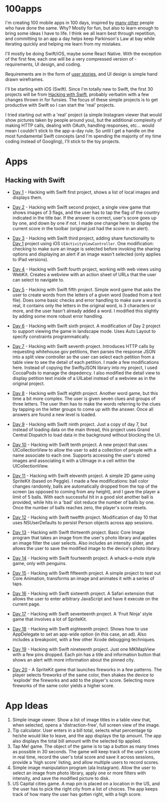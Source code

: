 # 100apps
I'm creating 100 mobile apps in 100 days, inspired by [many other](https://www.google.com/search?q=100+apps+in+100+days&oq=100+apps+in+100+days) people who have done the same. Why? Mostly for fun, but also to learn enough to bring some ideas I have to life. I think we all learn best through repetition, and committing to an app a day helps keep Parkinson's Law at bay while iterating quickly and helping me learn from my mistakes.

I'll mostly be doing Swift/iOS, maybe some React Native. With the exception of the first few, each one will be a very compressed version of - requirements, UI design, and coding.

Requirements are in the form of [user stories](https://www.mountaingoatsoftware.com/agile/user-stories), and UI design is simple hand drawn wireframes.

I'll be starting with iOS (Swift). Since I'm totally new to Swift, the first 30 projects will be from [Hacking with Swift](https://www.hackingwithswift.com), probably verbatim with a few changes thrown in for funsies. The focus of these simple projects is to get productive with Swift so I can start the 'real' projects.

I tried starting out with a 'real' project (a simple Instagram viewer that would show pictures taken by people around you), but the additional complexity of making HTTP calls, dealing with OAuth, handling responses, etc... would mean I couldn't stick to the app-a-day rule. So until I get a handle on the most fundamental Swift concepts (and I'm spending the majority of my time coding instead of Googling), I'll stick to the toy projects.

# Apps

## Hacking with Swift

* [Day 1](day1) - Hacking with Swift first project, shows a list of local images and displays them.

* [Day 2](day2) - Hacking with Swift second project, a single view game that shows images of 3 flags, and the user has to tap the flag of the country indicated in the title bar. If the answer is correct, user's score goes up by one, and down by one if not. I made one change here: to display the current score in the toolbar (original just had the score in an alert).

* [Day 3](day3) - Hacking with Swift third project, adding share functionality to [Day 1](day1) project using iOS `UIActivityViewController`. One modification: checking to make sure an image is selected before invoking the sharing options and displaying an alert if an image wasn't selected (only applies to iPad versions).

* [Day 4](day4) - Hacking with Swift fourth project, working with web views using WebKit. Creates a webview with an action sheet of URLs that the user can select to navigate to.

* [Day 5](day5) - Hacking with Swift fifth project. Simple word game that asks the user to create words from the letters of a given word (loaded from a text file). Does some basic checks and error handling to make sure a word is real, it contains only the letters in the original word, is 3 characters or more, and the user hasn't already added a word. I modified this slightly by adding some more robust error handling.

* [Day 6](day6) - Hacking with Swift sixth project. A modification of Day 2 project to support viewing the game in landscape mode. Uses Auto Layout to specify constraints programmatically.

* [Day 7](day7) - Hacking with Swift seventh project. Introduces HTTP calls by requesting whitehouse.gov petitions, then parses the response JSON into a split view controller so the user can select each petition from a table view to see the detail of each petition. I made a few modifications here. Instead of copying the SwiftyJSON library into my project, I used CocoaPods to manage the depedency. I also modified the detail view to display petition text inside of a UILabel instead of a webview as in the original project.

* [Day 8](day8) - Hacking with Swift eighth project. Another word game, but this time a bit more complex. The user is given seven clues and groups of three letters. The user then has to make the words referring to the clues by tapping on the letter groups to come up with the answer. Once all answers are found a new level is loaded.

* [Day 9](day9) - Hacking with Swift ninth project. Just a copy of day 7, but instead of loading data on the main thread, this project uses Grand Central Dispatch to load data in the background without blocking the UI.

* [Day 10](day10) - Hacking with Swift tenth project. A new project that uses UICollectionView to allow the user to add a collection of people with a name associate to each one. Supports accessing the user's stored images and associating it with a UIImage in a cell within the UICollectionView.

* [Day 11](day11) - Hacking with Swift eleventh project. A simple 2D game using SpriteKit (based on Peggle). I made a few modifications: ball color changes randomly, balls are automatically dropped from the top of the screen (as opposed to coming from any height), and I gave the player a limit of 5 balls. With each successful hit in a good slot another ball is provided, while hits in a 'bad' slot reduce the number of balls by one. Once the number of balls reaches zero, the player's score resets.

* [Day 12](day12) - Hacking with Swift twelfth project. Modification of day 10 that uses NSUserDefaults to persist Person objects across app sessions.

* [Day 13](day13) - Hacking with Swift thirteenth project. Basic Core Image program that takes an image from the user's photo library and applies an image filter the user selects. Also includes an intensity slider, and allows the user to save the modified image to the device's photo library.

* [Day 14](day14) - Hacking with Swift fourteenth project. A whack-a-mole style game, only with penguins.

* [Day 15](day15) - Hacking with Swift fifteenth project. A simple project to test out Core Animation, transforms an image and animates it with a series of taps.

* [Day 16](day16) - Hacking with Swift sixteenth project. A Safari extension that allows the user to enter arbitrary JavaScript and have it execute on the current page.

* [Day 17](day17) - Hacking with Swift seventeenth project. A 'Fruit Ninja' style game that involves a lot of SpriteKit.

* [Day 18](day18) - Hacking with Swift eighteenth project. Shows how to use AppDelegate to set an app-wide option (in this case, an ad). Also includes a breakpoint, with a few other Xcode debugging techniques.

* [Day 19](day19) - Hacking with Swift nineteenth project. Just one MKMapView with a few pins dropped. Each pin has a title and information button that shows an alert with more information about the pinned city.

* [Day 20](day20) - A SpriteKit game that launches fireworks in a few patterns. The player selects fireworks of the same color, then shakes the device to 'explode' the fireworks and add to the player's score. Selecting more fireworks of the same color yields a higher score.

# App Ideas

1. Simple image viewer. Show a list of image titles in a table view that, when selected, opens a 'distraction-free', full screen view of the image.
2. Tip calculator. User enters in a bill total, selects what percentage tip he/she would like to leave, and the app displays the tip amount. The app also displays the total bill amount with the selected tip applied.
3. Tap Me! game. The object of the game is to tap a button as many times as possible in 30 seconds. The game will keep track of the user's score in real time, record the user's total score and save it across sessions, provide a 'high score' listing, and allow multiple users to record scores.
4. Simple image manipulation program (ala Instagram). Allow the user to select an image from photo library, apply one or more filters with intensity, and save the modified picture to disk.
5. US Capital cities game. A map pin is placed on a location in the US, and the user has to pick the right city from a list of choices. The app keeps track of how many the user has gotten right, with a high score.
